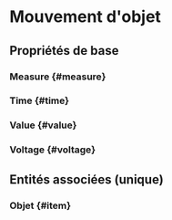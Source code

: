 <!--- THIS FILE IS GENERATED PLEASE DO NOT EDIT IT DIRECTLY --->
# Mouvement d'objet



## Propriétés de base

### Measure {#measure}
        

### Time {#time}
        

### Value {#value}
        

### Voltage {#voltage}
        


## Entités associées (unique)

### Objet {#item}
        






